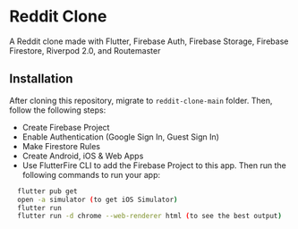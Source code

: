 # Reddit Clone

A Reddit clone made with Flutter, Firebase Auth, Firebase Storage, Firebase Firestore, Riverpod 2.0, and Routemaster

## Installation
After cloning this repository, migrate to ```reddit-clone-main``` folder. Then, follow the following steps:
- Create Firebase Project
- Enable Authentication (Google Sign In, Guest Sign In)
- Make Firestore Rules
- Create Android, iOS & Web Apps
- Use FlutterFire CLI to add the Firebase Project to this app.
Then run the following commands to run your app:
```bash
  flutter pub get
  open -a simulator (to get iOS Simulator)
  flutter run
  flutter run -d chrome --web-renderer html (to see the best output)
```